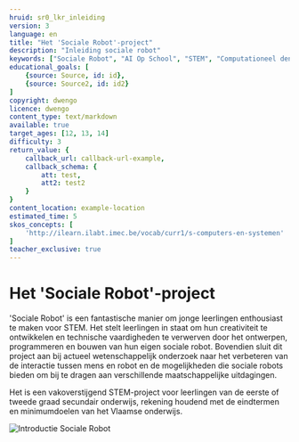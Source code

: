 ```yaml
---
hruid: sr0_lkr_inleiding
version: 3
language: en
title: "Het 'Sociale Robot'-project"
description: "Inleiding sociale robot"
keywords: ["Sociale Robot", "AI Op School", "STEM", "Computationeel denken", "Grafisch programmeren"]
educational_goals: [
    {source: Source, id: id}, 
    {source: Source2, id: id2}
]
copyright: dwengo
licence: dwengo
content_type: text/markdown
available: true
target_ages: [12, 13, 14]
difficulty: 3
return_value: {
    callback_url: callback-url-example,
    callback_schema: {
        att: test,
        att2: test2
    }
}
content_location: example-location
estimated_time: 5
skos_concepts: [
    'http://ilearn.ilabt.imec.be/vocab/curr1/s-computers-en-systemen'
]
teacher_exclusive: true
---
```


# Het 'Sociale Robot'-project

'Sociale Robot' is een fantastische manier om jonge leerlingen enthousiast te maken voor STEM. Het stelt leerlingen in staat om hun creativiteit te ontwikkelen en technische vaardigheden te verwerven door het ontwerpen, programmeren en bouwen van hun eigen sociale robot. Bovendien sluit dit project aan bij actueel wetenschappelijk onderzoek naar het verbeteren van de interactie tussen mens en robot en de mogelijkheden die sociale robots bieden om bij te dragen aan verschillende maatschappelijke uitdagingen. 

Het is een vakoverstijgend STEM-project voor leerlingen van de eerste of tweede graad secundair onderwijs, rekening houdend met de eindtermen en minimumdoelen van het Vlaamse onderwijs.

![](@youtube/https://www.youtube.com/embed/EsYs4k41U6w?list=PLHRY06NDfDXlBpLm5J3BK26Ul6GxGykDu "Introductie Sociale Robot")